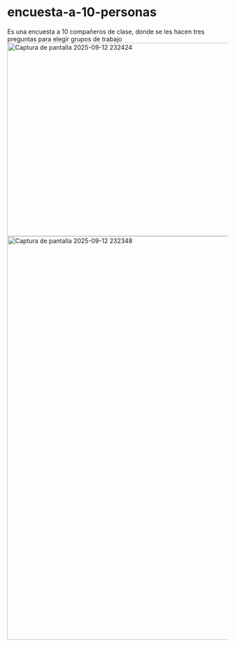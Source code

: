 # encuesta-a-10-personas
Es una encuesta a 10 compañeros de clase, donde se les hacen tres preguntas para elegir grupos de trabajo
<img width="944" height="442" alt="Captura de pantalla 2025-09-12 232424" src="https://github.com/user-attachments/assets/4ee0123a-071a-41e0-a06c-9d4d356a09f2" />
<img width="1058" height="922" alt="Captura de pantalla 2025-09-12 232348" src="https://github.com/user-attachments/assets/9cc52f19-23b5-4c53-a0db-891ac28eb2c9" />
